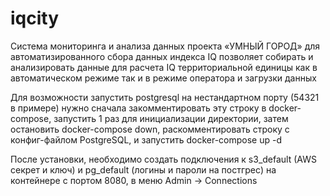 # iqcity
Система мониторинга и анализа данных проекта «УМНЫЙ ГОРОД» для автоматизированного сбора данных индекса IQ позволяет собирать и анализировать данные для расчета IQ территориальной единицы как в автоматическом режиме так и в режиме оператора и загрузки данных

Для возможности запустить postgresql на нестандартном порту (54321 в примере) нужно сначала закомментировать эту строку в docker-compose, запустить 1 раз для инициализации директории, затем остановить docker-compose down, раскомментировать строку с конфиг-файлом PostgreSQL, и запустить docker-compose up -d

После установки, необходимо создать подключения к s3_default (AWS секрет и ключ) и pg_default (логины и пароли на постгрес) на контейнере с портом 8080, в меню Admin -> Connections
